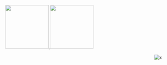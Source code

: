  <div>
  <a href="https://github.com/kyzzk">
  <img height="140em" src="https://github-readme-stats.vercel.app/api?username=kyzzk&show_icons=true&theme=dark&include_all_commits=true&count_private=true"/>
  <img height="140em" src="https://github-readme-stats.vercel.app/api/top-langs/?username=kyzzk&layout=compact&langs_count=7&theme=dark"/>
</div>
<div style="display: inline_block"><br>
  <img align="right" alt="x" src="https://i.pinimg.com/originals/b7/da/6e/b7da6ec6a2e31bcf8c5ea3a7488afc6c.gif">
</div>
